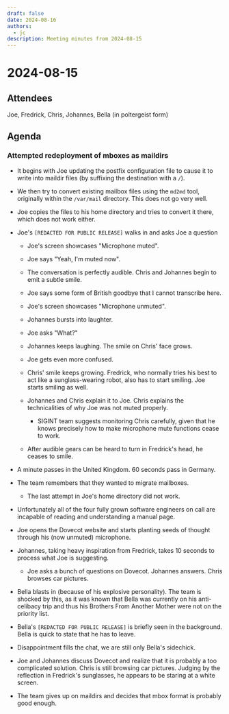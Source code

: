 ```yaml
---
draft: false
date: 2024-08-16
authors:
  - jc
description: Meeting minutes from 2024-08-15
---
```


# 2024-08-15

## Attendees

Joe, Fredrick, Chris, Johannes, Bella (in poltergeist form)

<!-- more -->

## Agenda

### Attempted redeployment of mboxes as maildirs

- It begins with Joe updating the postfix configuration file to cause it to
  write into maildir files (by suffixing the destination with a `/`).

- We then try to convert existing mailbox files using the `md2md` tool,
  originally within the `/var/mail` directory. This does not go very well.

- Joe copies the files to his home directory and tries to convert it there,
  which does not work either.

- Joe's `[REDACTED FOR PUBLIC RELEASE]` walks in and asks Joe a question

    - Joe's screen showcases "Microphone muted".

    - Joe says "Yeah, I'm muted now".

    - The conversation is perfectly audible. Chris and Johannes begin to emit a
      subtle smile.

    - Joe says some form of British goodbye that I cannot transcribe here.

    - Joe's screen showcases "Microphone unmuted".

    - Johannes bursts into laughter.

    - Joe asks "What?"

    - Johannes keeps laughing. The smile on Chris' face grows.

    - Joe gets even more confused.

    - Chris' smile keeps growing. Fredrick, who normally tries his best to act
      like a sunglass-wearing robot, also has to start smiling. Joe starts
      smiling as well.

    - Johannes and Chris explain it to Joe. Chris explains the technicalities of
      why Joe was not muted properly.

        - SIGINT team suggests monitoring Chris carefully, given that he knows
          precisely how to make microphone mute functions cease to work.

    - After audible gears can be heard to turn in Fredrick's head, he ceases to
      smile.

- A minute passes in the United Kingdom. 60 seconds pass in Germany.

- The team remembers that they wanted to migrate mailboxes.

    - The last attempt in Joe's home directory did not work.

- Unfortunately all of the four fully grown software engineers on call are
  incapable of reading and understanding a manual page.

- Joe opens the Dovecot website and starts planting seeds of thought through
  his (now unmuted) microphone.

- Johannes, taking heavy inspiration from Fredrick, takes 10 seconds to process
  what Joe is suggesting.

    - Joe asks a bunch of questions on Dovecot. Johannes answers. Chris browses
      car pictures.

- Bella blasts in (because of his explosive personality). The team is shocked by
  this, as it was known that Bella was currently on his anti-celibacy trip and
  thus his Brothers From Another Mother were not on the priority list.

- Bella's `[REDACTED FOR PUBLIC RELEASE]` is briefly seen in the background.
  Bella is quick to state that he has to leave.

- Disappointment fills the chat, we are still only Bella's sidechick.

- Joe and Johannes discuss Dovecot and realize that it is probably a too
  complicated solution. Chris is still browsing car pictures. Judging by the
  reflection in Fredrick's sunglasses, he appears to be staring at a white
  screen.

- The team gives up on maildirs and decides that mbox format is probably good
  enough.
